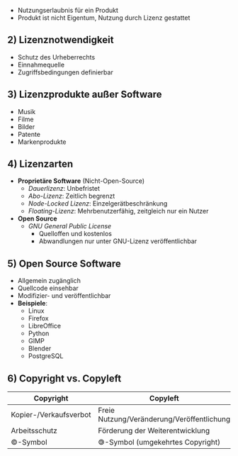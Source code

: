 - Nutzungserlaubnis für ein Produkt
- Produkt ist nicht Eigentum, Nutzung durch Lizenz gestattet

## 2) Lizenznotwendigkeit
- Schutz des Urheberrechts
- Einnahmequelle
- Zugriffsbedingungen definierbar

## 3) Lizenzprodukte außer Software
- Musik
- Filme
- Bilder
- Patente
- Markenprodukte

## 4) Lizenzarten
- **Proprietäre Software** (Nicht-Open-Source)
  - *Dauerlizenz*: Unbefristet
  - *Abo-Lizenz*: Zeitlich begrenzt
  - *Node-Locked Lizenz*: Einzelgerätbeschränkung
  - *Floating-Lizenz*: Mehrbenutzerfähig, zeitgleich nur ein Nutzer
- **Open Source**
  - *GNU General Public License*
    - Quelloffen und kostenlos
    - Abwandlungen nur unter GNU-Lizenz veröffentlichbar

## 5) Open Source Software
- Allgemein zugänglich
- Quellcode einsehbar
- Modifizier- und veröffentlichbar
- **Beispiele**:
  - Linux
  - Firefox
  - LibreOffice
  - Python
  - GIMP
  - Blender
  - PostgreSQL

## 6) Copyright vs. Copyleft
| Copyright | Copyleft |
| --------- | -------- |
| Kopier-/Verkaufsverbot | Freie Nutzung/Veränderung/Veröffentlichung |
| Arbeitsschutz | Förderung der Weiterentwicklung |
| ©-Symbol | 🄯-Symbol (umgekehrtes Copyright) 
